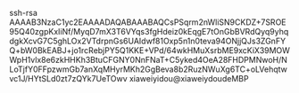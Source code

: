 ssh-rsa AAAAB3NzaC1yc2EAAAADAQABAAABAQCsPSqrm2nWliSN9CKDZ+7SROE95Q40zgpKxIiNf/MyqD7mX3T6VYqs3fgHdeiz0kEqgE7tOnGbBVRdQyq9yhqdgkXcvG7C5ghLOx2VTdrpnGs6UAIdwf81Oxp5n1n0teva94ONjjQJs3ZGnFYQ+bW0BkEABJ+jo1rcRebjPY5Q1KKE+VPd/64wkHMuXsrbME9xcKiX39MOWWpH1vlx8e6zkHHKh3BtuCFGNY0NnFNaT+C5yked4OeA28FHDPMNwoH/NLoTjfY0FFpzwmGb7anXqMHyrMKh2GgBeva8b2RuzNWuXg6TC+oLVehqtwvc1J/HYtSLd0zt7zQYk7UeTOwv xiaweiyidou@xiaweiydoudeMBP